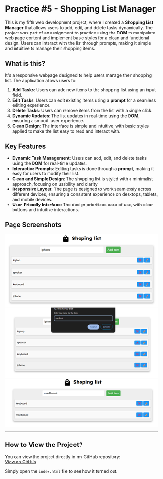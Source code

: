# Practice #5 - Shopping List Manager

This is my fifth web development project, where I created a **Shopping List Manager** that allows users to add, edit, and delete tasks dynamically. The project was part of an assignment to practice using the **DOM** to manipulate web page content and implement basic styles for a clean and functional design. Users can interact with the list through prompts, making it simple and intuitive to manage their shopping items.

## What is this?

It's a responsive webpage designed to help users manage their shopping list. The application allows users to:

1. **Add Tasks**: Users can add new items to the shopping list using an input field.
2. **Edit Tasks**: Users can edit existing items using a **prompt** for a seamless editing experience.
3. **Delete Tasks**: Users can remove items from the list with a single click.
4. **Dynamic Updates**: The list updates in real-time using the **DOM**, ensuring a smooth user experience.
5. **Clean Design**: The interface is simple and intuitive, with basic styles applied to make the list easy to read and interact with.

## Key Features

- **Dynamic Task Management**: Users can add, edit, and delete tasks using the **DOM** for real-time updates.
- **Interactive Prompts**: Editing tasks is done through a **prompt**, making it easy for users to modify their list.
- **Clean and Simple Design**: The shopping list is styled with a minimalist approach, focusing on usability and clarity.
- **Responsive Layout**: The page is designed to work seamlessly across different devices, ensuring a consistent experience on desktops, tablets, and mobile devices.
- **User-Friendly Interface**: The design prioritizes ease of use, with clear buttons and intuitive interactions.

## Page Screenshots

![Shopping List](./screenshots/image.png)  
![Add Task](./screenshots/image2.png)  
![Edit Task](./screenshots/image3.png)  

---

## How to View the Project?

You can view the project directly in my GitHub repository:  
[View on GitHub](https://github.com/Its-isaku/Semestre_5/tree/main/desarrollo_web/Parcial_1/Prac5-Shopping-List)

Simply open the `index.html` file to see how it turned out.